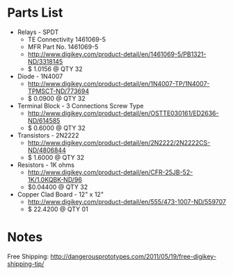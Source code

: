# Parts List

* Relays - SPDT
    * TE Connectivity 1461069-5
    * MFR Part No. 1461069-5
    * http://www.digikey.com/product-detail/en/1461069-5/PB1321-ND/3318145
    * $ 1.0156 @ QTY 32
* Diode - 1N4007
    * http://www.digikey.com/product-detail/en/1N4007-TP/1N4007-TPMSCT-ND/773694
    * $ 0.0900 @ QTY 32
* Terminal Block - 3 Connections Screw Type
    * http://www.digikey.com/product-detail/en/OSTTE030161/ED2636-ND/614585
    * $ 0.6000 @ QTY 32
* Transistors - 2N2222
    * http://www.digikey.com/product-detail/en/2N2222/2N2222CS-ND/4806844
    * $ 1.6000 @ QTY 32
* Resistors - 1K ohms
    * http://www.digikey.com/product-detail/en/CFR-25JB-52-1K/1.0KQBK-ND/96
    * $0.04400 @ QTY 32
* Copper Clad Board - 12" x 12"
    * http://www.digikey.com/product-detail/en/555/473-1007-ND/559707
    * $ 22.4200 @ QTY 01


# Notes
Free Shipping: http://dangerousprototypes.com/2011/05/19/free-digikey-shipping-tip/



